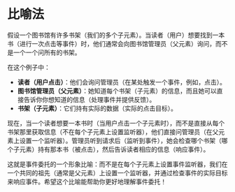 # 比喻法

假设一个图书馆有许多书架（我们的多个子元素）。当读者（用户）想要找到一本书（进行一次点击等事件）时，他们通常会向图书馆管理员（父元素）询问，而不是一个一个问所有的书架。

在这个例子中：
- **读者（用户点击）**：他们会询问管理员（在某处触发一个事件，例如，点击）。
- **图书馆管理员（父元素）**：她知道每个书架（子元素）的信息，而且她可以直接告诉你你想知道的信息（处理事件并提供反馈）。
- **书架（子元素）**：它们持有实际的数据（实际的点击目标）。

现在，当一个读者想要一本书时（当用户点击一个子元素时），而不是直接从每个书架那里获取信息（不在每个子元素上设置监听器），他们直接问管理员（在父元素上设置一个监听器）。管理员听到请求后（监听到事件），她会检查哪个书架（哪个子元素）持有那本书（被点击），然后告诉读者相应的信息（响应事件）。

这就是事件委托的一个形象比喻：而不是在每个子元素上设置事件监听器，我们在一个共同的祖先（通常是父元素）上设置一个监听器，并通过检查事件的实际目标来响应事件。希望这个比喻能帮助你更好地理解事件委托！
